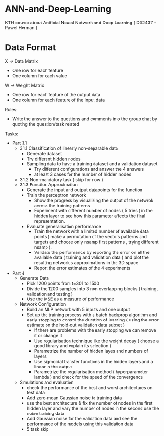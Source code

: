 # ANN-and-Deep-Learning
KTH course about Artificial Neural Network and Deep Learning ( DD2437 - Pawel Herman )


# Data Format
X -> Data Matrix
- One row for each feature
- One column for each value

W -> Weight Matrix
- One row for each feature of the output data
- One column for each feature of the input data

Rules:
- Write the answer to the questions and comments into the group chat by quoting the question/task related

Tasks:
- Part 3.1
    - 3.1.1 Classification of linearly non-separable data
        - Generate dataset
        - Try different hidden nodes 
        - Sampling data to have a training dataset and a validation dataset
            -  Try different configurations and answer the 4 answers
            -  at least 3 cases for the number of hidden nodes
    - 3.1.2 Non-mandatory task ( skip for now )
    - 3.1.3 Function Approximation
        - Generate the input and output datapoints for the function
        - Train the perceptron network 
            - Show the progress by visualising the output of the netwrok across the training patterns
            - Experiment with different number of nodes ( 5 tries ) in the hidden layer to see how this parameter affects the final representation.
        - Evaluate generalisation performance
            - Train the network with a limited number of available data points ( make a permutation of the vectors patterns and targets and choose only nsamp first patterns , trying different nsamp ).
            - Validate the performance by reporting the error on all the available data ( training and validation data ) and plot the resulting network's approximations in the 3D space
            - Report the error estimates of the 4 experiments
- Part 4
    - Generate Data
        - Pick 1200 points from t=301 to 1500
        - Divide the 1200 samples into 3 non overlapping blocks ( training, validation and testing )
        - Use the MSE as a measure of performance
    - Network Configuration
        - Build an MLP network with 5 inputs and one output
        - Set up the training process with a batch backprop algorithm and early stopping to control the duration of learning ( using the error estimate on the hold-out validation data subset )
            -  If there are problems with the early stopping we can remove it or change it 
            -  Use regularisation technique like the weight decay ( choose a good library and explain its selection )
            -  Parametrize the number of hidden layes and numbers of layers 
            -  Use sigmoidal transfer functions in the hidden layers and a linear in the output
            -  Parametrize the regularisation method ( hyperparameter lambda ) and check for the speed of the convergence
    - Simulations and evaluation
        - check the performance of the best and worst architectures on test data 
        - Add zero-mean Gaussian noise to training data
        - use the best architecture & fix the number of nodes in the first hidden layer and vary the number of nodes in the second use the noise training data 
        - Add Gaussian noise for the validation data and see the performance of the models using this validation data
        - 5 task skip


